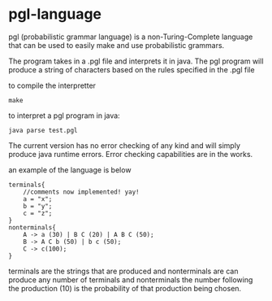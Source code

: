 pgl-language
============
pgl (probabilistic grammar language) is a non-Turing-Complete language that can be used to easily make and 
use probabilistic grammars.

The program takes in a .pgl file and interprets it in java. The pgl program 
will produce a string of characters based on the rules specified in the .pgl file

to compile the interpretter

    make
    
to interpret a pgl program in java:

    java parse test.pgl

The current version has no error checking of any kind and will simply produce java runtime errors. Error checking
capabilities are in the works.

an example of the language is below


    terminals{
        //comments now implemented! yay!
        a = "x";
        b = "y";
        c = "z";
    }
    nonterminals{
        A -> a (30) | B C (20) | A B C (50);
        B -> A C b (50) | b c (50);
        C -> c(100);
    }


terminals are the strings that are produced and nonterminals are can produce any number of terminals and nonterminals
the number following the production (10) is the probability of that production being chosen.
